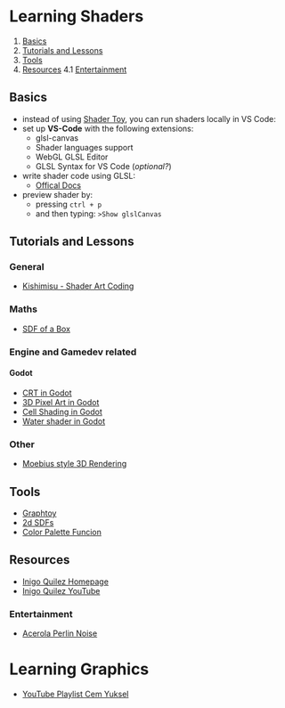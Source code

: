 # Learning Shaders
1. [Basics](#basics)
2. [Tutorials and Lessons](#tutorials-and-lessons)
3. [Tools](#tools)
4. [Resources](#resources)
    4.1 [Entertainment](#entertainment)

## Basics
- instead of using [Shader Toy](https://www.shadertoy.com/), you can run shaders locally in VS Code:
- set up **VS-Code** with the following extensions:
    - glsl-canvas
    - Shader languages support
    - WebGL GLSL Editor
    - GLSL Syntax for VS Code (*optional?*)
- write shader code using GLSL:
    - [Offical Docs](https://registry.khronos.org/OpenGL/specs/gl/GLSLangSpec.4.60.html)
- preview shader by:
    - pressing `ctrl + p`
    - and then typing: `>Show glslCanvas`

## Tutorials and Lessons
### General
- [Kishimisu - Shader Art Coding](https://www.youtube.com/watch?v=f4s1h2YETNY)
### Maths
- [SDF of a Box](https://youtu.be/62-pRVZuS5c?si=jRHiLyuIYka7qZvF)

### Engine and Gamedev related
#### Godot
- [CRT in Godot](https://www.youtube.com/watch?v=E401x98N6iA&list=PLDXSOdWI4Cs9UUgLxuOSXwmUu6UzxdVOe&index=3)  
- [3D Pixel Art in Godot](https://www.youtube.com/watch?v=dHbqsr-KjOg&list=PLDXSOdWI4Cs9UUgLxuOSXwmUu6UzxdVOe&index=4)  
- [Cell Shading in Godot](https://www.youtube.com/watch?v=io2y8RgF39A&list=PLDXSOdWI4Cs9UUgLxuOSXwmUu6UzxdVOe&index=5)  
- [Water shader in Godot](https://www.youtube.com/watch?v=W4eVR_Fm5Gs&list=PLDXSOdWI4Cs9UUgLxuOSXwmUu6UzxdVOe&index=7)  
### Other
- [Moebius style 3D Rendering](https://www.youtube.com/watch?v=jlKNOirh66E&list=PLDXSOdWI4Cs9UUgLxuOSXwmUu6UzxdVOe&index=6)  

## Tools
- [Graphtoy](https://graphtoy.com/)
- [2d SDFs](https://iquilezles.org/articles/distfunctions2d/)
- [Color Palette Funcion](https://iquilezles.org/articles/palettes/)

## Resources
- [Inigo Quilez Homepage](https://iquilezles.org/articles/)
- [Inigo Quilez YouTube](https://www.youtube.com/@InigoQuilez)

### Entertainment
- [Acerola Perlin Noise](https://youtu.be/DxUY42r_6Cg?si=G9fb3TXKSpt5v1LJ)


# Learning Graphics
- [YouTube Playlist Cem Yuksel](https://www.youtube.com/watch?v=UVCuWQV_-Es&list=PLplnkTzzqsZS3R5DjmCQsqupu43oS9CFN)